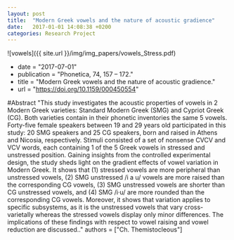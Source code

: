 ```yaml
---
layout: post
title:  "Modern Greek vowels and the nature of acoustic gradience"
date:   2017-01-01 14:08:38 +0200
categories: Research Project
---
```

![vowels]({{ site.url }}/img/img_papers/vowels_Stress.pdf)
- date = "2017-07-01"
- publication = "Phonetica, 74, 157 – 172."
- title = "Modern Greek vowels and the nature of acoustic gradience."
- url = "https://doi.org/10.1159/000450554"

#Abstract
"This study investigates the acoustic properties of vowels in 2 Modern Greek varieties: Standard Modern Greek (SMG) and Cypriot Greek (CG). Both varieties contain in their phonetic inventories the same 5 vowels. Forty-five female speakers between 19 and 29 years old participated in this study: 20 SMG speakers and 25 CG speakers, born and raised in Athens and Nicosia, respectively. Stimuli consisted of a set of nonsense CVCV and VCV words, each containing 1 of the 5 Greek vowels in stressed and unstressed position. Gaining insights from the controlled experimental design, the study sheds light on the gradient effects of vowel variation in Modern Greek. It shows that (1) stressed vowels are more peripheral than unstressed vowels, (2) SMG unstressed /i a u/ vowels are more raised than the corresponding CG vowels, (3) SMG unstressed vowels are shorter than CG unstressed vowels, and (4) SMG /i·u/ are more rounded than the corresponding CG vowels. Moreover, it shows that variation applies to specific subsystems, as it is the unstressed vowels that vary cross-varietally whereas the stressed vowels display only minor differences. The implications of these findings with respect to vowel raising and vowel reduction are discussed.."
authors = ["Ch. Themistocleous"]

